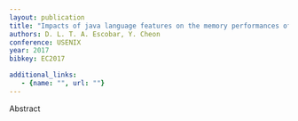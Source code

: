 ```yaml
---
layout: publication
title: "Impacts of java language features on the memory performances of android apps"
authors: D. L. T. A. Escobar, Y. Cheon
conference: USENIX
year: 2017
bibkey: EC2017

additional_links:
   - {name: "", url: ""}
---
```

Abstract
